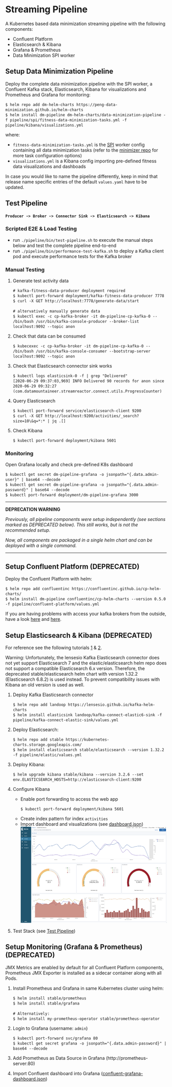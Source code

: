# Streaming Pipeline

A Kubernetes based data minimization streaming pipeline with the following components:
* Confluent Platform
* Elasticsearch & Kibana
* Grafana & Prometheus
* Data Minimization SPI worker


## Setup Data Minimization Pipeline

Deploy the complete data minimization pipeline with the SPI worker, a Confluent Kafka stack, Elasticsearch, Kibana for visualizations and Prometheus and Grafana for monitoring:
```
$ helm repo add dm-helm-charts https://peng-data-minimization.github.io/helm-charts
$ helm install dm-pipeline dm-helm-charts/data-minimization-pipeline -f pipeline/spi/fitness-data-minimization-tasks.yml -f pipeline/kibana/visualizations.yml
```
where:
* `fitness-data-minimization-tasks.yml` is the [SPI](https://github.com/peng-data-minimization/kafka-spi) worker config containing all data minimization tasks (refer to the [minimizer repo](https://github.com/peng-data-minimization/minimizer) for more task configuration options)
* `visualizations.yml` is a Kibana config importing pre-defined fitness data visualizations and dashboads

In case you would like to name the pipeline differently, keep in mind that release name specific entries of the default `values.yaml` have to be updated.


## Test Pipeline
**`Producer -> Broker -> Connector Sink -> Elasticsearch -> Kibana`**

### Scripted E2E & Load Testing
* run `./pipeline/bin/test-pipeline.sh` to execute the manual steps below and test the complete pipeline end-to-end
* run `./pipeline/bin/performance-test-kafka.sh` to deploy a Kafka client pod and execute performance tests for the Kafka broker

### Manual Testing
1. Generate test activity data
    ```
    # kafka-fitness-data-producer deployment required
    $ kubectl port-forward deployment/kafka-fitness-data-producer 7778
    $ curl -X GET http://localhost:7778/generate-data/start

    # altervatively manually generate data
    $ kubectl exec -c cp-kafka-broker -it dm-pipeline-cp-kafka-0 -- /bin/bash /usr/bin/kafka-console-producer --broker-list localhost:9092 --topic anon
    ```
2. Check that data can be consumed
    ```
    $ kubecexec -c cp-kafka-broker -it dm-pipeline-cp-kafka-0 -- /bin/bash /usr/bin/kafka-console-consumer --bootstrap-server localhost:9092 --topic anon
    ```
3. Check that Elasticsearch connector sink works
    ```
    $ kubectl logs elasticsink-0 -f | grep "Delivered"
    [2020-06-29 09:37:03,969] INFO Delivered 90 records for anon since 2020-06-29 09:32:27 (com.datamountaineer.streamreactor.connect.utils.ProgressCounter)
    ```
4. Query Elasticsearch
    ```
    $ kubectl port-forward service/elasticsearch-client 9200
    $ curl -X GET http://localhost:9200/activities/_search?size=10\&q=*:* | jq .[]
    ```
5. Check Kibana
    ```
    $ kubectl port-forward deployment/kibana 5601
    ```

### Monitoring

Open Grafana locally and check pre-defined K8s dashboard
```
$ kubectl get secret dm-pipeline-grafana -o jsonpath="{.data.admin-user}" | base64 --decode
$ kubectl get secret dm-pipeline-grafana -o jsonpath="{.data.admin-password}" | base64 --decode
$ kubectl port-forward deployment/dm-pipeline-grafana 3000
```

---
**DEPRECATION WARNING**

*Previously, all pipeline components were setup independently (see sections marked as DEPRECATED below). This still works, but is not the recommended setup.*

*Now, all components are packaged in a single helm chart and can be deployed with a single command.*

---

## Setup Confluent Platform (DEPRECATED)

Deploy the Confluent Platform with helm:
```
$ helm repo add confluentinc https://confluentinc.github.io/cp-helm-charts/
$ helm install dm-pipeline confluentinc/cp-helm-charts --version 0.5.0 -f pipeline/confluent-platform/values.yml
```

If you are having problems with access your kafka brokers from the outside, have a look [here](https://medium.com/@tsuyoshiushio/configuring-kafka-on-kubernetes-makes-available-from-an-external-client-with-helm-96e9308ee9f4) and [here](https://github.com/confluentinc/cp-helm-charts/issues/351).


## Setup Elasticsearch & Kibana (DEPRECATED)

For reference see the following tutorials [1](https://www.linode.com/docs/kubernetes/how-to-deploy-the-elastic-stack-on-kubernetes/
) & [2](https://logz.io/blog/deploying-the-elk-stack-on-kubernetes-with-helm/).

Warning: Unfortunately, the lensesio Kafka Elasticsearch connector does not yet support Elasticsearch 7 and the elastic/elasticsearch helm repo does not support a compatible Elasticsearch 6.x version. Therefore, the deprecated stable/elasticsearch helm chart with version 1.32.2 (Elasticsearch 6.8.2) is used instead. To prevent compatibility issues with Kibana an old version is used as well.

1. Deploy Kafka Elasticsearch connector
    ```
    $ helm repo add landoop https://lensesio.github.io/kafka-helm-charts
    $ helm install elasticsink landoop/kafka-connect-elastic6-sink -f pipeline/kafka-connect-elastic-sink/values.yml
    ```

2. Deploy Elasticsearch:
    ```
    $ helm repo add stable https://kubernetes-charts.storage.googleapis.com/
    $ helm install elasticsearch stable/elasticsearch --version 1.32.2 -f pipeline/elastic/values.yml
    ```

3. Deploy Kibana:
    ```
    $ helm upgrade kibana stable/kibana --version 3.2.6 --set env.ELASTICSEARCH_HOSTS=http://elasticsearch-client:9200
    ```

4. Configure Kibana
    * Enable port forwarding to access the web app
        ```
        $ kubectl port-forward deployment/kibana 5601
        ```
    * Create index pattern for index `activities`
    * Import dashboard and visualizations (see [dashboard.json](pipeline/kibana/config/dashboard.json))
        <img src="kibana/img/kibana-dashboard.png" alt="Kibana Visualization" height="300" />

5. Test Stack (see [Test Pipeline](#test-pipeline))



## Setup Monitoring (Grafana & Prometheus) (DEPRECATED)

JMX Metrics are enabled by default for all Confluent Platform components, Prometheus JMX Exporter is installed as a sidecar container along with all Pods.

1. Install Prometheus and Grafana in same Kubernetes cluster using helm:
    ```
    $ helm install stable/prometheus
    $ helm install stable/grafana

    # Alternatively:
    $ helm install my-prometheus-operator stable/prometheus-operator
    ```

2. Login to Grafana (username: `admin`)
    ```
    $ kubectl port-forward svc/grafana 80
    $ kubectl get secret grafana -o jsonpath="{.data.admin-password}" | base64 --decode
    ```

3. Add Prometheus as Data Source in Grafana (http://prometheus-server:80)

4. Import Confluent dashboard into Grafana ([confluent-grafana-dashboard.json](monitoring/confluent-grafana-dashboard.json))
